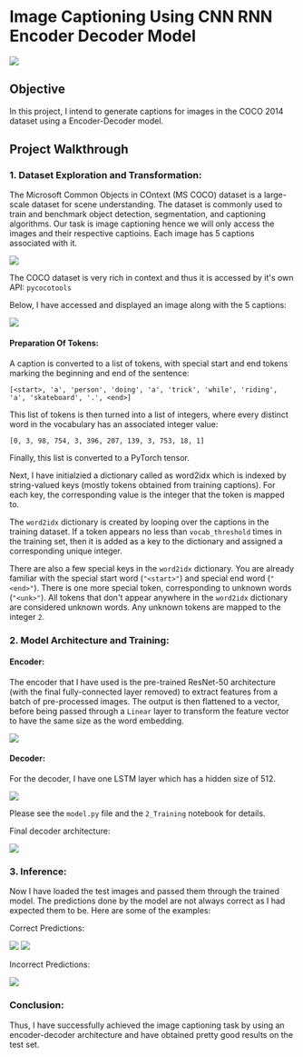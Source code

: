 # Image Captioning Using CNN RNN Encoder Decoder Model

<img src='images/header.png'>

## Objective

In this project, I intend to generate captions for images in the COCO 2014 dataset using a Encoder-Decoder model.

## Project Walkthrough

### 1. Dataset Exploration and Transformation:

The Microsoft Common Objects in COntext (MS COCO) dataset is a large-scale dataset for scene understanding. The dataset is commonly used to train and benchmark object detection, segmentation, and captioning algorithms. Our task is image captioning hence we will only access the images and their respective captioins. Each image has 5 captions associated with it.

<img src='images/coco-examples.png'>

The COCO dataset is very rich in context and thus it is accessed by it's own API: `pycocotools`

Below, I have accessed and displayed an image along with the 5 captions:

<img src='images/example_image.png'>

#### Preparation Of Tokens:

A caption is converted to a list of tokens, with special start and end tokens marking the beginning and end of the sentence:
```
[<start>, 'a', 'person', 'doing', 'a', 'trick', 'while', 'riding', 'a', 'skateboard', '.', <end>]
```
This list of tokens is then turned into a list of integers, where every distinct word in the vocabulary has an associated integer value:
```
[0, 3, 98, 754, 3, 396, 207, 139, 3, 753, 18, 1]
```
Finally, this list is converted to a PyTorch tensor.

Next, I have initialzied a dictionary called as word2idx which is indexed by string-valued keys (mostly tokens obtained from training captions). For each key, the corresponding value is the integer that the token is mapped to.

The `word2idx` dictionary is created by looping over the captions in the training dataset.  If a token appears no less than `vocab_threshold` times in the training set, then it is added as a key to the dictionary and assigned a corresponding unique integer.

There are also a few special keys in the `word2idx` dictionary.  You are already familiar with the special start word (`"<start>"`) and special end word (`"<end>"`).  There is one more special token, corresponding to unknown words (`"<unk>"`).  All tokens that don't appear anywhere in the `word2idx` dictionary are considered unknown words. Any unknown tokens are mapped to the integer `2`.

### 2. Model Architecture and Training:

#### Encoder:

The encoder that I have used is the pre-trained ResNet-50 architecture (with the final fully-connected layer removed) to extract features from a batch of pre-processed images.  The output is then flattened to a vector, before being passed through a `Linear` layer to transform the feature vector to have the same size as the word embedding.

<img src='images/encoder.png'>

#### Decoder:

For the decoder, I have one LSTM layer which has a hidden size of 512.

<img src='images/decoder.png'>

Please see the `model.py` file and the `2_Training` notebook for details.

Final decoder architecture:

<img src='images/archi.png'>


### 3. Inference:

Now I have loaded the test images and passed them through the trained model. The predictions done by the model are not always correct as I had expected them to be. Here are some of the examples:

Correct Predictions:

<img src='images/train.png'>

<img src='images/toilet.png'>

Incorrect Predictions:

<img src='images/surf.png'>

### Conclusion:

Thus, I have successfully achieved the image captioning task by using an encoder-decoder architecture and have obtained pretty good results on the test set.